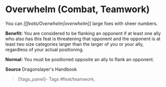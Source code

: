 ﻿---
cssclass: [feats]

---
# Overwhelm (Combat, Teamwork)

You can _[[feats/Overwhelm|overwhelm]]_ large foes with sheer numbers.

**Benefit:** You are considered to be flanking an opponent if at least one ally who also has this feat is threatening that opponent and the opponent is at least two size categories larger than the larger of you or your ally, regardless of your actual positioning.

**Normal:** You must be positioned opposite an ally to flank an opponent.

**Source** Dragonslayer's Handbook
>[!tags_panel]- Tags
> #feat/teamwork, 